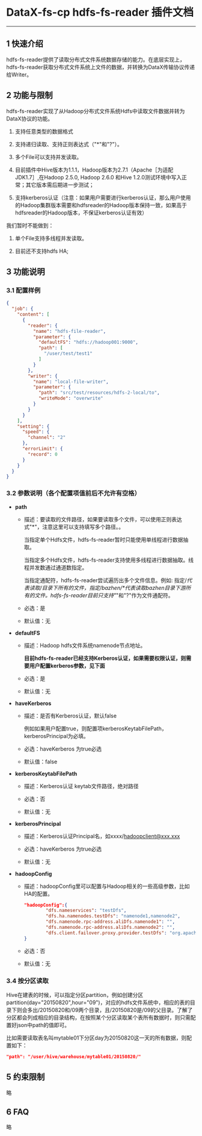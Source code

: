 # DataX-fs-cp hdfs-fs-reader 插件文档


------------

## 1 快速介绍

hdfs-fs-reader提供了读取分布式文件系统数据存储的能力。在底层实现上，hdfs-fs-reader获取分布式文件系统上文件的数据，并转换为DataX传输协议传递给Writer。


## 2 功能与限制

hdfs-fs-reader实现了从Hadoop分布式文件系统Hdfs中读取文件数据并转为DataX协议的功能。

1. 支持任意类型的数据格式

1. 支持递归读取、支持正则表达式（"*"和"?"）。

1. 多个File可以支持并发读取。

1. 目前插件中Hive版本为1.1.1，Hadoop版本为2.7.1（Apache［为适配JDK1.7］,在Hadoop 2.5.0, Hadoop 2.6.0 和Hive 1.2.0测试环境中写入正常；其它版本需后期进一步测试； 

1. 支持kerberos认证（注意：如果用户需要进行kerberos认证，那么用户使用的Hadoop集群版本需要和hdfsreader的Hadoop版本保持一致，如果高于hdfsreader的Hadoop版本，不保证kerberos认证有效）

我们暂时不能做到：

1. 单个File支持多线程并发读取。

2. 目前还不支持hdfs HA;

## 3 功能说明


### 3.1 配置样例

```json
{
  "job": {
    "content": [
      {
        "reader": {
          "name": "hdfs-file-reader",
          "parameter": {
            "defaultFS": "hdfs://hadoop001:9000",
            "path": [
              "/user/test/test1"
            ]
          }
        },
        "writer": {
          "name": "local-file-writer",
          "parameter": {
            "path": "src/test/resources/hdfs-2-local/to",
            "writeMode": "overwrite"
          }
        }
      }
    ],
    "setting": {
      "speed": {
        "channel": "2"
      },
      "errorLimit": {
        "record": 0
      }
    }
  }
}
```

### 3.2 参数说明（各个配置项值前后不允许有空格）

* **path**

	* 描述：要读取的文件路径，如果要读取多个文件，可以使用正则表达式"*"，注意这里可以支持填写多个路径。。 <br />

		当指定单个Hdfs文件，hdfs-fs-reader暂时只能使用单线程进行数据抽取。

		当指定多个Hdfs文件，hdfs-fs-reader支持使用多线程进行数据抽取。线程并发数通过通道数指定。

		当指定通配符，hdfs-fs-reader尝试遍历出多个文件信息。例如: 指定/*代表读取/目录下所有的文件，指定/bazhen/\*代表读取bazhen目录下游所有的文件。hdfs-fs-reader目前只支持"*"和"?"作为文件通配符。

	* 必选：是 <br />

	* 默认值：无 <br />

* **defaultFS**

	* 描述：Hadoop hdfs文件系统namenode节点地址。 <br />

		**目前hdfs-fs-reader已经支持Kerberos认证，如果需要权限认证，则需要用户配置kerberos参数，见下面**

	* 必选：是 <br />

	* 默认值：无 <br />


* **haveKerberos**

	* 描述：是否有Kerberos认证，默认false<br />
 
		 例如如果用户配置true，则配置项kerberosKeytabFilePath，kerberosPrincipal为必填。

 	* 必选：haveKerberos 为true必选 <br />
 
 	* 默认值：false <br />

* **kerberosKeytabFilePath**

	* 描述：Kerberos认证 keytab文件路径，绝对路径<br />

 	* 必选：否 <br />
 
 	* 默认值：无 <br />

* **kerberosPrincipal**

	* 描述：Kerberos认证Principal名，如xxxx/hadoopclient@xxx.xxx <br />

 	* 必选：haveKerberos 为true必选 <br />
 
 	* 默认值：无 <br />

	
* **hadoopConfig**

	* 描述：hadoopConfig里可以配置与Hadoop相关的一些高级参数，比如HA的配置。<br />

		```json
		"hadoopConfig":{
		        "dfs.nameservices": "testDfs",
		        "dfs.ha.namenodes.testDfs": "namenode1,namenode2",
		        "dfs.namenode.rpc-address.aliDfs.namenode1": "",
		        "dfs.namenode.rpc-address.aliDfs.namenode2": "",
		        "dfs.client.failover.proxy.provider.testDfs": "org.apache.hadoop.hdfs.server.namenode.ha.ConfiguredFailoverProxyProvider"
		}
		```

	* 必选：否 <br />
 
 	* 默认值：无 <br />



### 3.4 按分区读取

Hive在建表的时候，可以指定分区partition，例如创建分区partition(day="20150820",hour="09")，对应的hdfs文件系统中，相应的表的目录下则会多出/20150820和/09两个目录，且/20150820是/09的父目录。了解了分区都会列成相应的目录结构，在按照某个分区读取某个表所有数据时，则只需配置好json中path的值即可。

比如需要读取表名叫mytable01下分区day为20150820这一天的所有数据，则配置如下：

```json
"path": "/user/hive/warehouse/mytable01/20150820/"
```


## 5 约束限制

略

## 6 FAQ

略

